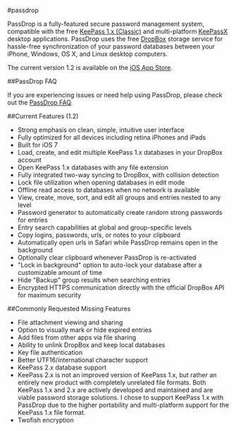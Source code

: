 #passdrop

PassDrop is a fully-featured secure password management system, compatible with the free [KeePass 1.x (Classic)](http://keepass.info/) and multi-platform [KeePassX](http://www.keepassx.org/) desktop applications. PassDrop uses the free [DropBox](http://www.dropbox.com) storage service for hassle-free synchronization of your password databases between your iPhone, Windows, OS X, and Linux desktop computers.

The current version 1.2 is available on the [iOS App Store](http://itunes.apple.com/us/app/passdrop/id431185109).

##PassDrop FAQ

If you are experiencing issues or need help using PassDrop, please check out the [PassDrop FAQ](https://github.com/rudism/passdrop/blob/master/FAQ.md).

##Current Features (1.2)

- Strong emphasis on clean, simple, intuitive user interface
- Fully optimized for all devices including retina iPhones and iPads
- Built for iOS 7
- Load, create, and edit multiple KeePass 1.x databases in your DropBox account
- Open KeePass 1.x databases with any file extension
- Fully integrated two-way syncing to DropBox, with collision detection
- Lock file utilization when opening databases in edit mode
- Offline read access to databases when no network is available
- View, create, move, sort, and edit all groups and entries nested to any level
- Password generator to automatically create random strong passwords for entries
- Entry search capabilities at global and group-specific levels
- Copy logins, passwords, urls, or notes to your clipboard
- Automatically open urls in Safari while PassDrop remains open in the background
- Optionally clear clipboard whenever PassDrop is re-activated
- "Lock in background" option to auto-lock your database after a customizable amount of time
- Hide "Backup" group results when searching entries
- Encrypted HTTPS communication directly with the official DropBox API for maximum security

##Commonly Requested Missing Features

- File attachment viewing and sharing
- Option to visually mark or hide expired entries
- Add files from other apps via file sharing
- Ability to unlink DropBox and keep local databases
- Key file authentication
- Better UTF16/international character support
- KeePass 2.x database support
- KeePass 2.x is not an improved version of KeePass 1.x, but rather an entirely new product with completely unrelated file formats. Both KeePass 1.x and 2.x are actively developed and maintained and are viable password storage solutions. I chose to support KeePass 1.x with PassDrop due to the higher portability and multi-platform support for the KeePass 1.x file format.
- Twofish encryption
